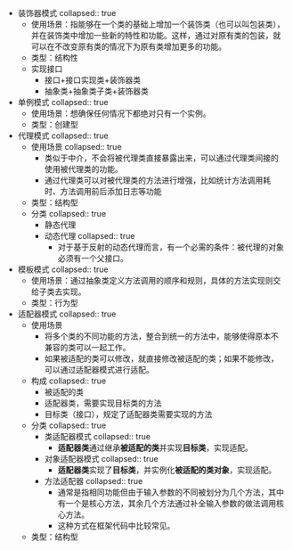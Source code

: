 - 装饰器模式
  collapsed:: true
	- 使用场景：指能够在一个类的基础上增加一个装饰类（也可以叫包装类），并在装饰类中增加一些新的特性和功能。这样，通过对原有类的包装，就可以在不改变原有类的情况下为原有类增加更多的功能。
	- 类型：结构性
	- 实现接口
		- 接口+接口实现类+装饰器类
		- 抽象类+抽象类子类+装饰器类
- 单例模式
  collapsed:: true
	- 使用场景：想确保任何情况下都绝对只有一个实例。
	- 类型：创建型
- 代理模式
  collapsed:: true
	- 使用场景
	  collapsed:: true
		- 类似于中介，不会将被代理类直接暴露出来，可以通过代理类间接的使用被代理类的功能。
		- 通过代理类可以对被代理类的方法进行增强，比如统计方法调用耗时、方法调用前后添加日志等功能
	- 类型：结构型
	- 分类
	  collapsed:: true
		- 静态代理
		- 动态代理
		  collapsed:: true
			- 对于基于反射的动态代理而言，有一个必需的条件：被代理的对象必须有一个父接口。
- 模板模式
  collapsed:: true
	- 使用场景：通过抽象类定义方法调用的顺序和规则，具体的方法实现则交给子类去实现。
	- 类型：行为型
- 适配器模式
  collapsed:: true
	- 使用场景
		- 将多个类的不同功能的方法，整合到统一的方法中，能够使得原本不兼容的类可以一起工作。
		- 如果被适配的类可以修改，就直接修改被适配的类；如果不能修改，可以通过适配器模式进行适配。
	- 构成
	  collapsed:: true
		- 被适配的类
		- 适配器类，需要实现目标类的方法
		- 目标类（接口），规定了适配器类需要实现的方法
	- 分类
	  collapsed:: true
		- 类适配器模式
		  collapsed:: true
			- **适配器类**通过继承**被适配的类**并实现**目标类**，实现适配。
		- 对象适配器模式
		  collapsed:: true
			- **适配器类**实现了**目标类**，并实例化**被适配的类对象**，实现适配。
		- 方法适配器
		  collapsed:: true
			- 通常是指相同功能但由于输入参数的不同被划分为几个方法，其中有一个是核心方法，其余几个方法通过补全输入参数的做法调用核心方法。
			- 这种方式在框架代码中比较常见。
	- 类型：结构型
